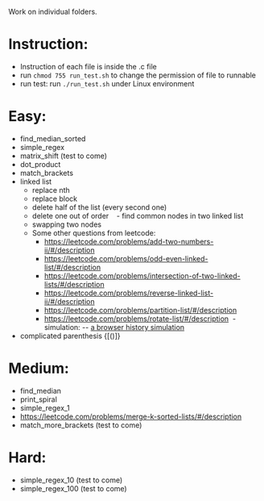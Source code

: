 Work on individual folders.

# Instruction:
  - Instruction of each file is inside the .c file
  - run `chmod 755 run_test.sh` to change the permission of file to runnable
  - run test: run `./run_test.sh` under Linux environment
# Easy:
  - find_median_sorted
  - simple_regex
  - matrix_shift (test to come)
  - dot_product
  - match_brackets
  - linked list
    - replace nth
    - replace block
    - delete half of the list (every second one)
    - delete one out of order
    - find common nodes in two linked list
    - swapping two nodes
    - Some other questions from leetcode:
      - https://leetcode.com/problems/add-two-numbers-ii/#/description
      - https://leetcode.com/problems/odd-even-linked-list/#/description
      - https://leetcode.com/problems/intersection-of-two-linked-lists/#/description
      - https://leetcode.com/problems/reverse-linked-list-ii/#/description
      - https://leetcode.com/problems/partition-list/#/description
      - https://leetcode.com/problems/rotate-list/#/description
  - simulation: 
    -- [a browser history simulation](http://cgi.cse.unsw.edu.au/~z5041652/browser_history/browser_history.tar.gz) 
  - complicated parenthesis {[()]}
# Medium:
  - find_median
  - print_spiral
  - simple_regex_1
  - https://leetcode.com/problems/merge-k-sorted-lists/#/description
  - match_more_brackets (test to come)
# Hard:
  - simple_regex_10 (test to come)
  - simple_regex_100 (test to come)
